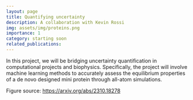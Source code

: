 ```yaml
---
layout: page
title: Quantifying uncertainty
description: A collaboration with Kevin Rossi
img: assets/img/proteins.png
importance: 1
category: starting soon
related_publications: 
---
```


In this project, we will be bridging uncertainty quantification in computational projects and biophysics. Specifically, the project will involve machine learning methods to accurately assess the equilibrium properties of a de novo designed mini protein through all-atom simulations.

Figure source: https://arxiv.org/abs/2310.18278